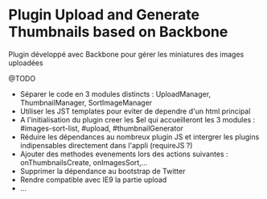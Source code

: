 Plugin Upload and Generate Thumbnails based on Backbone
==============================

Plugin développé avec Backbone pour gérer les miniatures des images uploadées

@TODO
- Séparer le code en 3 modules distincts : UploadManager, ThumbnailManager, SortImageManager
- Utiliser les JST templates pour eviter de dependre d'un html principal
- A l'initialisation du plugin creer les $el qui accueilleront les 3 modules : #images-sort-list, #upload, #thumbnailGenerator
- Réduire les dépendances au nombreux plugin JS et intergrer les plugins indipensables directement dans l'appli (requireJS ?)
- Ajouter des methodes evenements lors des actions suivantes : onThumbnailsCreate, onImagesSort,...
- Supprimer la dépendance au bootstrap de Twitter
- Rendre compatible avec IE9 la partie upload
- ... 